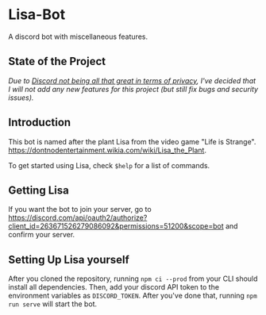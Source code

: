 # Lisa-Bot

A discord bot with miscellaneous features.

## State of the Project

*Due to [Discord not being all that great in terms of privacy](https://foundation.mozilla.org/en/privacynotincluded/discord/), I've decided that I will not add any new features for this project (but still fix bugs and security issues).*

## Introduction

This bot is named after the plant Lisa from the video game "Life is Strange".
<https://dontnodentertainment.wikia.com/wiki/Lisa_the_Plant>.

To get started using Lisa, check `$help` for a list of commands.

## Getting Lisa

If you want the bot to join your server, go
to <https://discord.com/api/oauth2/authorize?client_id=263671526279086092&permissions=51200&scope=bot> and confirm your
server.

## Setting Up Lisa yourself

After you cloned the repository, running `npm ci --prod` from your CLI should install all dependencies. Then, add your
discord API token to the environment variables as `DISCORD_TOKEN`. After you've done that, running `npm run serve` will
start the bot.

